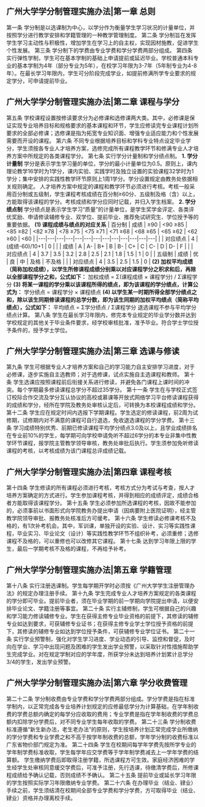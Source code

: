 ## 广州大学学分制管理实施办法|第一章 总则
第一条
学分制是以选课制为中心，以学分作为衡量学生学习状况的计量单位，并按照学分进行教学安排和学籍管理的一种教学管理制度。
第二条
学分制旨在发挥学生学习主动性与积极性，增加学生在学习上的自主权，实现因材施教，促进学生个性发展。
第三条
学分制下的学费由专业学费和学分学费两部分组成。
第四条
实行弹性学制，学生可在基本学制的基础上申请提前或延迟毕业。学校普通本科专业的基本学制为4年（部分专业为5年），在校学习年限为3-7年（5年制专业为4-8年）。在最长学习年限内，学生可分阶段完成学业，如提前修满所学专业要求的规定学分，可申请提前毕业。

## 广州大学学分制管理实施办法|第二章 课程与学分
第五条
学校课程设置按修读要求分为必修课和选修课两大类。其中，必修课是保证实现专业培养目标和规格要求的基本课程和环节，学生应修读完专业课程计划所要求的全部必修课；选修课是指为拓宽专业知识面、增强专业适应能力和个性发展需要而开设的课程。
第六条
不同专业根据培养目标和学科专业特点设定毕业学分，学生须按各专业人才培养方案，选修完成所有课程教学环节和修满专业人才培养方案中所规定的各类课程学分。
第七条
实行学分计量制和学分绩点制。
**1. 学分计量制**
学分是表示学生学习量的单位，学分的最小计量单位为0.5。原则上，课内理论教学16学时为1学分，课内实验、实践学时及独立设置的实验课程32学时为1学分；集中安排的实践性教学环节原则上1周1学分。学分设置规定由教务处依据相关规则确定。
人才培养方案中规定的课程和教学环节必须进行考核。考核一般采用百分制或五级制，学生课程考核成绩在百分制≥60分、五级制及格（含）以上，方能取得该课程的学分。考核成绩和学分应同时记载，并归入学生档案。
**2. 学分绩点制**
学分绩点是表示学生学习“质量”的计量单位，是学生奖学金评定、各类评优奖励、申请修读辅修专业、双学位、提前毕业、推荐免试研究生、学位授予等的重要依据。
**(1) 课程成绩与绩点的对应关系**
| 百分制 | 成绩 | ≥90 | <90 ≥85 | <85 ≥82 | <82 ≥78 | <78 ≥75 | <75 ≥71 | <71 ≥68 | <68 ≥65 | <65 ≥62 | <62 ≥60 | <60 |
|---|---|---|---|---|---|---|---|---|---|---|---|---|
| | 对应绩点 | 4 | (成绩-60)/10+1 | 0 |
| | 成绩 | A | A- | B+ | B | B- | C+ | C | C- | D | D- | F |
| | 对应绩点 | 4 | 3.7 | 3.5 | 3.2 | 2.8 | 2.5 | 2.1 | 1.8 | 1.5 | 1 | 0 |
| 五级制 | 成绩 | 优 | 良 | 中 | 及格 | 不及格 |
| | 对应绩点 | 4 | 3.5 | 2.5 | 1.5 | 0 |
**(2) 加权平均成绩（简称加权成绩），以学生所修课程成绩分别乘以对应课程学分之积求和后，再除以全部课程学分之和，公式如下：**
加权成绩 = Σ(课程成绩 × 课程学分) / Σ课程学分
**(3) 将某一课程的学分乘以该课程所得的绩点，即为该课程的学分绩点，计算公式为：**
学分绩点 = 课程学分 × 课程绩点
**(4) 以学生某一时期所得全部学分绩点之和，除以该生同期修读课程的总学分数，即为该生同期的加权平均绩点（简称平均绩点），公式如下：**
平均绩点 = Σ学分绩点 / Σ课程学分
退选课程不参与平均学分绩点计算。
第八条
学生在最长学习年限内，修完本专业规定的毕业学分数并达到学校规定的其他关于毕业条件要求，经学校审核批准，准予毕业。符合学士学位授予条件的，授予学士学位。

## 广州大学学分制管理实施办法|第三章 选课与修读
第九条
学生可根据专业人才培养方案和自己的学习能力自主安排学习进度，对于必修课，逐步实施自主选教师；对于选修课，试点实施自主选课程和教师。
第十条
学生选课应按照课程前后衔接关系进行修读，并避免各门课程上课时间的冲突。每个学期最多修读课程总学分不超过35学分。
第十一条
学生在与学校正式签订校际合作交流及学分互认协议的高校或慕课等开放式网络学习平台修读课程获得的成绩和学分，经所在学院及教务处审核认定后，可转换为本校课程成绩和学分。
第十二条
学生应在规定时间内选报下学期课程。学生选定的修读课程，前2周为试修期，试修期内对不满意的课程可自行退选，免收退选课程的学分学费。
第十三条
学习成绩特别优秀、前期已修读课程平均学分绩点3.0及以上，且学业成绩排名在专业前10%的学生，每学期可向学校申请免听不超过6学分的本专业非集中性教学环节课程，报学院主管教学领导审核，教务处审批后执行。学生须参加免听修读课程的考核，以考核成绩为该门课程总评成绩记载。

## 广州大学学分制管理实施办法|第四章 课程考核
第十四条
学生修读的所有课程必须进行考核，考核方式分为考试与考查，按人才培养方案确定的方式进行。学生参加课程考核，并得到相应的成绩评定，成绩合格者方能取得该课程学分。
第十五条
学生必须参加所选课程的考核，因故不能参加的，必须事前以书面形式向学院教务办提出申请（因病要附上医院证明），经主管教学院领导审批、报教务处核准后方可缓考。
第十六条
学生修读必修课考核不及格的，有1次补考机会。其中，军训课，单独开设的实验、设计、实习等实践性课程，毕业实习、毕业论文（设计）等实践性教学环节不组织补考，必须重修；选修课程不及格的，可以重修也可以改修其它课程。
第十七条
达到学习年限上限的学生，最后一学期考核不及格的课程，不再给予补考。

## 广州大学学分制管理实施办法|第五章 学籍管理
第十八条
实行注册选课制。学生每学期开学时必须按《广州大学学生注册管理办法》的规定办理注册手续。
第十九条
学生完成专业人才培养方案规定的各类课程的学分即可毕业。提前毕业者，须在毕业学期的前一学期向学院提出申请，以便安排毕业论文、学籍注册等事宜。
第二十条
实行主辅修制，学生可根据自己的兴趣和学习能力修读辅修专业。学生在获得主修专业毕业资格的前提下，其修读的辅修专业如达到要求，可获辅修专业证书；在获得主修专业学士学位授予资格的前提下，其修读的辅修专业如达到学位授予条件，可获辅修专业学位证书。
第二十一条
实行学业预警制，强化对学生学习进度、学业动态的引导、监控和督促，及时向在学业、学习中出现问题及困难的学生发出学业预警，以采取针对性措施帮助学生完成学业。对在规定学制对应的学年度，所获学分未达到培养计划累计总学分3/4的学生，发出学业预警。

## 广州大学学分制管理实施办法|第六章 学分收费管理
第二十二条
学分制收费由专业学费和学分学费两部分组成。学分学费是指在标准学制内，以正常完成各专业培养计划规定的应修最低学分为计算基础，在学年制收费的学费总额内确定的每学分应收取的费用；专业学费是指在学年制收费的学费总额内扣除学分学费后，对不同专业学生每年收取的学费。
第二十三条
学分制收费标准遵循“新生新办法，老生老办法”的原则，学生按培养计划正常完成学业所缴纳的学分学费和专业学费之和不高于按学年制收费的总额，学年学分制的收费标准以广东省物价部门规定为准。
第二十四条
学生在校期间每学年学费先按所学专业的学年制学费标准收取，学生每学年应交学费等于学年制学费减去上一学年学费的结算额。
学生缴纳学费后即取得注册学籍，所选课程方可生效。家庭经济困难的学生经学生处审核同意缓交学费后，可准予注册，先行选课，待缴清学费后，所修课程成绩给予确认记载，否则成绩不予确认。
第二十五条
提前毕业或延长学习年限的学生按照实际学习年限缴纳专业学费。
第二十六条
在办理毕业（结业、肄业）手续之前，学生须结清在校期间全部专业学费和学分学费，方可取得毕业（结业、肄业）资格并办理离校手续。